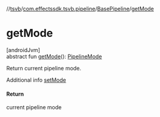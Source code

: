 //[tsvb](../../../index.md)/[com.effectssdk.tsvb.pipeline](../index.md)/[BasePipeline](index.md)/[getMode](get-mode.md)

# getMode

[androidJvm]\
abstract fun [getMode](get-mode.md)(): [PipelineMode](../-pipeline-mode/index.md)

Return current pipeline mode.

Additional info [setMode](set-mode.md)

#### Return

current pipeline mode
